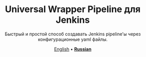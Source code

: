 <!-- markdownlint-disable MD033 MD041 -->
<div align='center'>

# Universal Wrapper Pipeline для Jenkins

Быстрый и простой способ создавать Jenkins pipeline'ы через конфигурационные yaml файлы.

[English](https://github.com/alexanderbazhenoff/jenkins-universal-wrapper-pipeline/wiki) •
 [**Russian**](https://github.com/alexanderbazhenoff/universal-wrapper-pipeline-settings/wiki)
</div>
